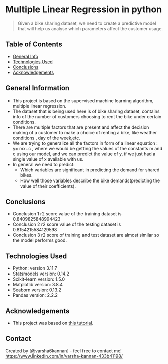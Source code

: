 # Multiple Linear Regression in python
> Given a bike sharing dataset, we need to create a predictive model that will help us analyse which parameters affect the customer usage.


## Table of Contents
* [General Info](#general-information)
* [Technologies Used](#technologies-used)
* [Conclusions](#conclusions)
* [Acknowledgements](#acknowledgements)

<!-- You can include any other section that is pertinent to your problem -->

## General Information
- This project is based on the supervised machine learning algorithm, multiple linear regression.
- The dataset that is being used here is of bike sharing dataset, contains info of the number of customers choosing to rent the bike under certain conditions.
- There are multiple factors that are present and affect the decision making of a customer to make a choice of renting a bike, like weather conditions , day of the week,etc.
- We are trying to generalize all the factors in form of a linear equation : y= mx+c , where we would be getting the values of the constants m and c using our model, and we can predict the value of y, if we just had a single value of x available with us.
- In general we need to predict:
    -  Which variables are significant in predicting the demand for shared bikes.
    -  How well those variables describe the bike demands(predicting the value of their coefficients).

<!-- You don't have to answer all the questions - just the ones relevant to your project. -->

## Conclusions
- Conclusion 1 r2 score value of the training dataset is 0.8409825848994423
- Conclusion 2 r2 score value of the testing dataset is 0.8154215584129598
- Conclusion 3 r2 score of training and test dataset are almost similar so the model performs good.


<!-- You don't have to answer all the questions - just the ones relevant to your project. -->


## Technologies Used
- Python: version 3.11.7
- Statsmodels version: 0.14.2
- Scikit-learn version: 1.5.0
- Matplotlib version: 3.8.4
- Seaborn version: 0.13.2
- Pandas version: 2.2.2

<!-- As the libraries versions keep on changing, it is recommended to mention the version of library used in this project -->

## Acknowledgements
- This project was based on [this tutorial](https://www.learn.upgrad.com).


## Contact
Created by [@varsha6kannan] - feel free to contact me!
https://www.linkedin.com/in/varsha-kannan-433b41198/

<!-- Optional -->
<!-- ## License -->
<!-- This project is open source and available under the [... License](). -->

<!-- You don't have to include all sections - just the one's relevant to your project -->